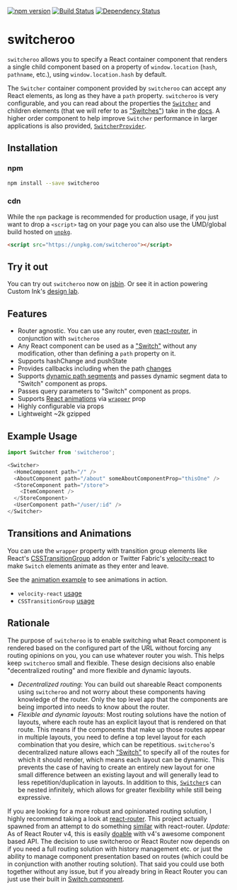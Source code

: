[![npm version](https://badge.fury.io/js/switcheroo.svg)](http://badge.fury.io/js/switcheroo)
[![Build Status](https://secure.travis-ci.org/jdlehman/switcheroo.svg?branch=master)](http://travis-ci.org/jdlehman/switcheroo)
[![Dependency Status](https://david-dm.org/jdlehman/switcheroo.svg)](https://david-dm.org/jdlehman/switcheroo)

# switcheroo

`switcheroo` allows you to specify a React container component that renders a single child component based on a property of `window.location` (`hash`, `pathname`, etc.), using `window.location.hash` by default.

The `Switcher` container component provided by `switcheroo` can accept any React elements, as long as they have a `path` property. `switcheroo` is very configurable, and you can read about the properties the [`Switcher`](docs/Switcher.md) and children elements (that we will refer to as ["Switches"](docs/Switch.md)) take in the [docs](docs/). A higher order component to help improve `Switcher` performance in larger applications is also provided, [`SwitcherProvider`](docs/SwitcherProvider.md).

## Installation

### npm

```sh
npm install --save switcheroo
```

### cdn

While the `npm` package is recommended for production usage, if you just want to drop a `<script>` tag on your page you can also use the UMD/global build hosted on [`unpkg`](https://unpkg.com/switcheroo).

```html
<script src="https://unpkg.com/switcheroo"></script>
```

## Try it out

You can try out `switcheroo` now on [jsbin](https://jsbin.com/qusomol/edit?js,output). Or see it in action powering Custom Ink's [design lab](https://www.customink.com/ndx/).

## Features

- Router agnostic. You can use any router, even [react-router](https://github.com/rackt/react-router), in conjunction with `switcheroo`
- Any React component can be used as a ["Switch"](docs/Switch.md) without any modification, other than defining a `path` property on it.
- Supports hashChange and pushState
- Provides callbacks including when the path [changes](docs/Switcher.md#onchange)
- Supports [dynamic path segments](docs/dynamic_segments.md) and passes dynamic segment data to "Switch" component as props.
- Passes query parameters to "Switch" component as props.
- Supports [React animations](https://facebook.github.io/react/docs/animation.html) via [`wrapper`](docs/Switcher.md#wrapper) prop
- Highly configurable via props
- Lightweight ~2k gzipped

## Example Usage

```js
import Switcher from 'switcheroo';

<Switcher>
  <HomeComponent path="/" />
  <AboutComponent path="/about" someAboutComponentProp="thisOne" />
  <StoreComponent path="/store">
    <ItemComponent />
  </StoreComponent>
  <UserComponent path="/user/:id" />
</Switcher>
```

## Transitions and Animations

You can use the `wrapper` property with transition group elements like React's [CSSTransitionGroup](https://facebook.github.io/react/docs/animation.html) addon or Twitter Fabric's [velocity-react](https://github.com/twitter-fabric/velocity-react) to make `Switch` elements animate as they enter and leave.

See the [animation example](examples/animation) to see animations in action.
- `velocity-react` [usage](examples/animation/components/Overlay.js#L35)
- `CSSTransitionGroup` [usage](examples/animation/components/LeftContent.js#L18)

## Rationale

The purpose of `switcheroo` is to enable switching what React component is rendered based on the configured part of the URL without forcing any routing opinions on you, you can use whatever router you wish. This helps keep `switcheroo` small and flexible. These design decisions also enable "decentralized routing" and more flexible and dynamic layouts.

- *Decentralized routing*: You can build out shareable React components using `switcheroo` and not worry about these components having knowledge of the router. Only the top level app that the components are being imported into needs to know about the router.
- *Flexible and dynamic layouts*: Most routing solutions have the notion of layouts, where each route has an explicit layout that is rendered on that route. This means if the components that make up those routes appear in multiple layouts, you need to define a top level layout for each combination that you desire, which can be repetitious. `switcheroo`'s decentralized nature allows each ["Switch"](docs/Switch.md) to specify all of the routes for which it should render, which means each layout can be dynamic. This prevents the case of having to create an entirely new layout for one small difference between an existing layout and will generally lead to less repetition/duplication in layouts. In addition to this, [`Switcher`](docs/Switcher.md)s can be nested infinitely, which allows for greater flexibility while still being expressive.


If you are looking for a more robust and opinionated routing solution, I highly recommend taking a look at [react-router](https://github.com/rackt/react-router). This project actually spawned from an attempt to do something [similar](https://gist.github.com/jdlehman/b662cac8b8607abf51a6) with react-router. *Update:* As of React Router v4, this is easily [doable](https://reacttraining.com/react-router/web/api/Switch) with v4's awesome component based API. The decision to use switcheroo or React Router now depends on if you need a full routing solution with history management etc. or just the ability to manage component presentation based on routes (which could be in conjunction with another routing solution). That said you could use both together without any issue, but if you already bring in React Router you can just use their built in [Switch component](https://reacttraining.com/react-router/web/api/Switch).
